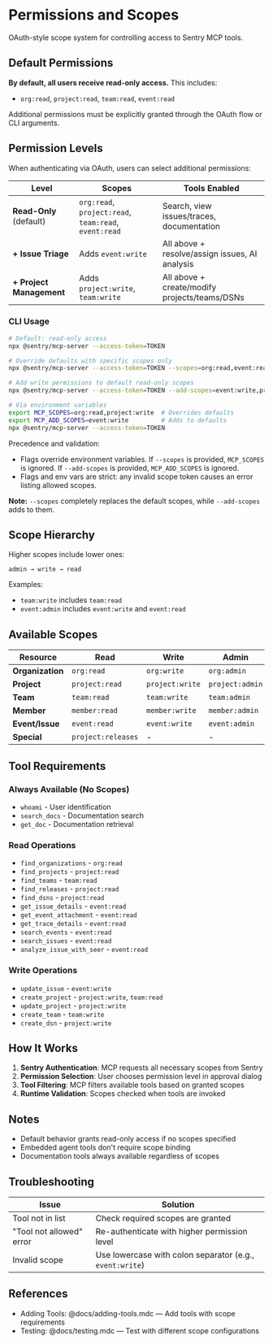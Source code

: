 # Permissions and Scopes

OAuth-style scope system for controlling access to Sentry MCP tools.

## Default Permissions

**By default, all users receive read-only access.** This includes:
- `org:read`, `project:read`, `team:read`, `event:read`

Additional permissions must be explicitly granted through the OAuth flow or CLI arguments.

## Permission Levels

When authenticating via OAuth, users can select additional permissions:

| Level | Scopes | Tools Enabled |
|-------|--------|--------------|
| **Read-Only** (default) | `org:read`, `project:read`, `team:read`, `event:read` | Search, view issues/traces, documentation |
| **+ Issue Triage** | Adds `event:write` | All above + resolve/assign issues, AI analysis |
| **+ Project Management** | Adds `project:write`, `team:write` | All above + create/modify projects/teams/DSNs |

### CLI Usage

```bash
# Default: read-only access
npx @sentry/mcp-server --access-token=TOKEN

# Override defaults with specific scopes only
npx @sentry/mcp-server --access-token=TOKEN --scopes=org:read,event:read

# Add write permissions to default read-only scopes
npx @sentry/mcp-server --access-token=TOKEN --add-scopes=event:write,project:write

# Via environment variables
export MCP_SCOPES=org:read,project:write  # Overrides defaults
export MCP_ADD_SCOPES=event:write         # Adds to defaults
npx @sentry/mcp-server --access-token=TOKEN
```

Precedence and validation:
- Flags override environment variables. If `--scopes` is provided, `MCP_SCOPES` is ignored. If `--add-scopes` is provided, `MCP_ADD_SCOPES` is ignored.
- Flags and env vars are strict: any invalid scope token causes an error listing allowed scopes.

**Note:** `--scopes` completely replaces the default scopes, while `--add-scopes` adds to them.

## Scope Hierarchy

Higher scopes include lower ones:

```
admin → write → read
```

Examples:
- `team:write` includes `team:read`
- `event:admin` includes `event:write` and `event:read`

## Available Scopes

| Resource | Read | Write | Admin |
|----------|------|-------|-------|
| **Organization** | `org:read` | `org:write` | `org:admin` |
| **Project** | `project:read` | `project:write` | `project:admin` |
| **Team** | `team:read` | `team:write` | `team:admin` |
| **Member** | `member:read` | `member:write` | `member:admin` |
| **Event/Issue** | `event:read` | `event:write` | `event:admin` |
| **Special** | `project:releases` | - | - |

## Tool Requirements

### Always Available (No Scopes)
- `whoami` - User identification
- `search_docs` - Documentation search
- `get_doc` - Documentation retrieval

### Read Operations
- `find_organizations` - `org:read`
- `find_projects` - `project:read`
- `find_teams` - `team:read`
- `find_releases` - `project:read`
- `find_dsns` - `project:read`
- `get_issue_details` - `event:read`
- `get_event_attachment` - `event:read`
- `get_trace_details` - `event:read`
- `search_events` - `event:read`
- `search_issues` - `event:read`
- `analyze_issue_with_seer` - `event:read`

### Write Operations
- `update_issue` - `event:write`
- `create_project` - `project:write`, `team:read`
- `update_project` - `project:write`
- `create_team` - `team:write`
- `create_dsn` - `project:write`

## How It Works

1. **Sentry Authentication**: MCP requests all necessary scopes from Sentry
2. **Permission Selection**: User chooses permission level in approval dialog
3. **Tool Filtering**: MCP filters available tools based on granted scopes
4. **Runtime Validation**: Scopes checked when tools are invoked

## Notes

- Default behavior grants read-only access if no scopes specified
- Embedded agent tools don't require scope binding
- Documentation tools always available regardless of scopes

## Troubleshooting

| Issue | Solution |
|-------|----------|
| Tool not in list | Check required scopes are granted |
| "Tool not allowed" error | Re-authenticate with higher permission level |
| Invalid scope | Use lowercase with colon separator (e.g., `event:write`) |

## References

- Adding Tools: @docs/adding-tools.mdc — Add tools with scope requirements
- Testing: @docs/testing.mdc — Test with different scope configurations
